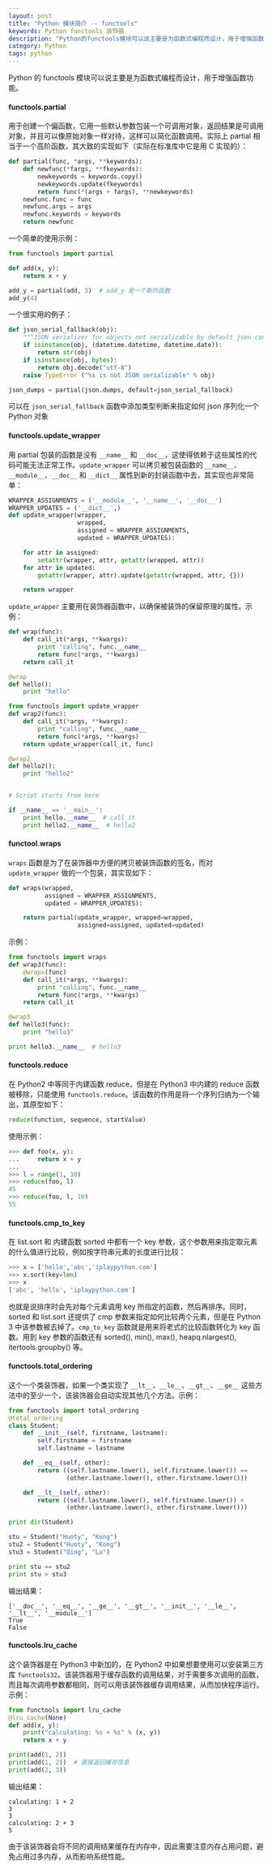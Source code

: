 ```yaml
---
layout: post
title: "Python 模块简介 -- functools"
keywords: Python functools 装饰器
description: "Python的functools模块可以说主要是为函数式编程而设计，用于增强函数功能"
category: Python
tags: python
---
```


Python 的 functools 模块可以说主要是为函数式编程而设计，用于增强函数功能。

#### functools.partial

用于创建一个偏函数，它用一些默认参数包装一个可调用对象，返回结果是可调用对象，并且可以像原始对象一样对待，这样可以简化函数调用。实际上 partial 相当于一个高阶函数，其大致的实现如下（实际在标准库中它是用 C 实现的）：

```python
def partial(func, *args, **keywords):
    def newfunc(*fargs, **fkeywords):
        newkeywords = keywords.copy()
        newkeywords.update(fkeywords)
        return func(*(args + fargs), **newkeywords)
    newfunc.func = func
    newfunc.args = args
    newfunc.keywords = keywords
    return newfunc
```

一个简单的使用示例：

```python
from functools import partial

def add(x, y):
    return x + y

add_y = partial(add, 3)  # add_y 是一个新的函数
add_y(4)
```

一个很实用的例子：

```python
def json_serial_fallback(obj):
    """JSON serializer for objects not serializable by default json code"""
    if isinstance(obj, (datetime.datetime, datetime.date)):
        return str(obj)
    if isinstance(obj, bytes):
        return obj.decode("utf-8")
    raise TypeError ("%s is not JSON serializable" % obj)

json_dumps = partial(json.dumps, default=json_serial_fallback)
```

可以在 `json_serial_fallback` 函数中添加类型判断来指定如何 json 序列化一个 Python 对象

#### functools.update_wrapper

用 partial 包装的函数是没有 `__name__` 和 `__doc__`，这使得依赖于这些属性的代码可能无法正常工作。`update_wrapper` 可以拷贝被包装函数的 `__name__`、`__module__`、`__doc__` 和 `__dict__` 属性到新的封装函数中去，其实现也非常简单：

```python
WRAPPER_ASSIGNMENTS = ('__module__', '__name__', '__doc__')
WRAPPER_UPDATES = ('__dict__',)
def update_wrapper(wrapper,
                   wrapped,
                   assigned = WRAPPER_ASSIGNMENTS,
                   updated = WRAPPER_UPDATES):

    for attr in assigned:
        setattr(wrapper, attr, getattr(wrapped, attr))
    for attr in updated:
        getattr(wrapper, attr).update(getattr(wrapped, attr, {}))

    return wrapper
```

`update_wrapper` 主要用在装饰器函数中，以确保被装饰的保留原理的属性。示例：

```python
def wrap(func):
    def call_it(*args, **kwargs):
        print "calling", func.__name__
        return func(*args, **kwargs)
    return call_it

@wrap
def hello():
    print "hello"

from functools import update_wrapper
def wrap2(func):
    def call_it(*args, **kwargs):
        print "calling", func.__name__
        return func(*args, **kwargs)
    return update_wrapper(call_it, func)

@wrap2
def hello2():
    print "hello2"


# Script starts from here

if __name__ == '__main__':
    print hello.__name__  # call_it
    print hello2.__name__  # hello2
```

#### functool.wraps

`wraps` 函数是为了在装饰器中方便的拷贝被装饰函数的签名，而对 `update_wrapper` 做的一个包装，其实现如下：

```python
def wraps(wrapped,
          assigned = WRAPPER_ASSIGNMENTS,
          updated = WRAPPER_UPDATES):

    return partial(update_wrapper, wrapped=wrapped,
                   assigned=assigned, updated=updated)
```

示例：

```python
from functools import wraps
def wrap3(func):
    @wraps(func)
    def call_it(*args, **kwargs):
        print "calling", func.__name__
        return func(*args, **kwargs)
    return call_it

@wrap3
def hello3(func):
    print "hello3"

print hello3.__name__  # hello3
```

#### functools.reduce

在 Python2 中等同于内建函数 reduce，但是在 Python3 中内建的 reduce 函数被移除，只能使用 `functools.reduce`。该函数的作用是将一个序列归纳为一个输出，其原型如下：

```python
reduce(function, sequence, startValue)
```

使用示例：

```python
>>> def foo(x, y):
...     return x + y
...
>>> l = range(1, 10)
>>> reduce(foo, l)
45
>>> reduce(foo, l, 10)
55
```

#### functools.cmp_to_key

在 list.sort 和 内建函数 sorted 中都有一个 key 参数，这个参数用来指定取元素的什么值进行比较，例如按字符串元素的长度进行比较：

```python
>>> x = ['hello','abc','iplaypython.com']
>>> x.sort(key=len)
>>> x
['abc', 'hello', 'iplaypython.com']
```

也就是说排序时会先对每个元素调用 key 所指定的函数，然后再排序。同时，sorted 和 list.sort 还提供了 cmp 参数来指定如何比较两个元素，但是在 Python 3 中该参数被去掉了。`cmp_to_key` 函数就是用来将老式的比较函数转化为 key 函数。用到 key 参数的函数还有 sorted(), min(), max(), heapq.nlargest(), itertools.groupby() 等。

#### functools.total_ordering

这个一个类装饰器，如果一个类实现了 `__lt__`、`__le__`、`__gt__`、`__ge__` 这些方法中的至少一个，该装饰器会自动实现其他几个方法。示例：

```python
from functools import total_ordering
@total_ordering
class Student:
    def __init__(self, firstname, lastname):
        self.firstname = firstname
        self.lastname = lastname

    def __eq__(self, other):
        return ((self.lastname.lower(), self.firstname.lower()) ==
                (other.lastname.lower(), other.firstname.lower()))

    def __lt__(self, other):
        return ((self.lastname.lower(), self.firstname.lower()) <
                (other.lastname.lower(), other.firstname.lower()))

print dir(Student)

stu = Student("Huoty", "Kong")
stu2 = Student("Huoty", "Kong")
stu3 = Student("Qing", "Lu")

print stu == stu2
print stu > stu3
```

输出结果：

```
['__doc__', '__eq__', '__ge__', '__gt__', '__init__', '__le__', '__lt__', '__module__']
True
False
```

#### functools.lru_cache

这个装饰器是在 Python3 中新加的，在 Python2 中如果想要使用可以安装第三方库 `functools32`。该装饰器用于缓存函数的调用结果，对于需要多次调用的函数，而且每次调用参数都相同，则可以用该装饰器缓存调用结果，从而加快程序运行。示例：

```python
from functools import lru_cache
@lru_cache(None)
def add(x, y):
    print("calculating: %s + %s" % (x, y))
    return x + y

print(add(1, 2))
print(add(1, 2))  # 直接返回缓存信息
print(add(2, 3))
```

输出结果：

```
calculating: 1 + 2
3
3
calculating: 2 + 3
5
```

由于该装饰器会将不同的调用结果缓存在内存中，因此需要注意内存占用问题，避免占用过多内存，从而影响系统性能。
